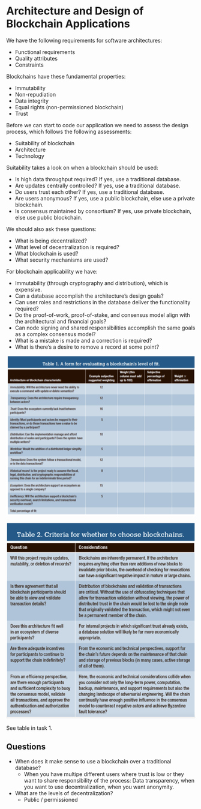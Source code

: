 # Architecture and Design of Blockchain Applications

We have the following requirements for software architectures:
- Functional requirements
- Quality attributes
- Constraints

Blockchains have these fundamental properties:
- Immutability
- Non-repudiation
- Data integrity
- Equal rights (non-permissioned blockchain)
- Trust 

Before we can start to code our application we need to assess the design process, which follows the following assessments:
- Suitability of blockchain
- Architecture
- Technology

Suitability takes a look on when a blockchain should be used:
- Is high data throughput required? If yes, use a traditional database.
- Are updates centrally controlled? If yes, use a traditional database.
- Do users trust each other? If yes, use a traditional database.
- Are users anonymous? If yes, use a public blockchain, else use a private blockchain.
- Is consensus maintained by consortium? If yes, use private blockchain, else use public blockchain.

We should also ask these questions:
- What is being decentralized?
- What level of decentralization is required?
- What blockchain is used?
- What security mechanisms are used?

For blockchain applicability we have:
- Immutability (through cryptography and distribution), which is expensive.
- Can a database accomplish the architecture’s design goals?
- Can user roles and restrictions in the database deliver the functionality required?
- Do the proof-of-work, proof-of-stake, and consensus model align with the architectural and financial goals?
- Can node signing and shared responsibilities accomplish the same goals as a complex consensus model?
- What is a mistake is made and a correction is required?
- What is there’s a desire to remove a record at some point?

![](assets/2022-01-16-00-25-37.png)

![](assets/2022-01-16-00-26-18.png)

See table in task 1.

## Questions

- When does it make sense to use a blockchain over a traditional database?
  - When you have multipe different users where trust is low or they want to share responsibility of the process: Data transparency, when you want to use decentralization, when you want anonymity.
- What are the levels of decentralization?
  - Public / permissioned